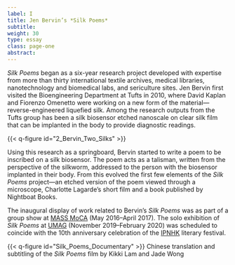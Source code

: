 ```yaml
---
label: I
title: Jen Bervin’s *Silk Poems*
subtitle:
weight: 30
type: essay
class: page-one
abstract:
---
```


*Silk Poems* began as a six-year research project developed with expertise from more than thirty international textile archives, medical libraries, nanotechnology and biomedical labs, and sericulture sites. Jen Bervin first visited the Bioengineering Department at Tufts in 2010, where David Kaplan and Fiorenzo Omenetto were working on a new form of the material—reverse-engineered liquefied silk. Among the research outputs from the Tufts group has been a silk biosensor etched nanoscale on clear silk film that can be implanted in the body to provide diagnostic readings. 

{{< q-figure id="2_Bervin_Two_Silks" >}}

Using this research as a springboard, Bervin started to write a poem to be inscribed on a silk biosensor. The poem acts as a talisman, written from the perspective of the silkworm, addressed to the person with the biosensor implanted in their body. From this evolved the first few elements of the *Silk Poems* project—an etched version of the poem viewed through a microscope, Charlotte Lagarde’s short film and a book published by Nightboat Books.

The inaugural display of work related to Bervin’s *Silk Poems* was as part of a group show at [MASS MoCA](https://massmoca.org/event/explode-every-day-an-inquiry-into-the-phenomena-of-wonder/?id=1045) (May 2016–April 2017). The solo exhibition of *Silk Poems* at [UMAG](https://www.umag.hku.hk/en/exhibition_detail.php?id=1642023) (November 2019–February 2020) was scheduled to coincide with the 10th anniversary celebration of the [IPNHK](https://ipnhk.org/) literary festival.

{{< q-figure id="Silk_Poems_Documentary" >}}
Chinese translation and subtitling of the *Silk Poems* film by Kikki Lam and Jade Wong
